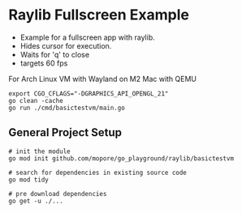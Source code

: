 # Raylib Fullscreen Example

- Example for a fullscreen app with raylib.
- Hides cursor for execution.
- Waits for 'q' to close
- targets 60 fps

For Arch Linux VM with Wayland on M2 Mac with QEMU
```shell
export CGO_CFLAGS="-DGRAPHICS_API_OPENGL_21"
go clean -cache
go run ./cmd/basictestvm/main.go
```


## General Project Setup
```shell
# init the module
go mod init github.com/mopore/go_playground/raylib/basictestvm

# search for dependencies in existing source code
go mod tidy

# pre download dependencies
go get -u ./...

```
